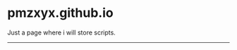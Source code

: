# pmzxyx.github.io

Just a page where i will store scripts.

_____________________________________________

